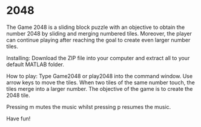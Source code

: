 # 2048
The Game 2048 is a sliding block puzzle with an objective to obtain the number 2048 by sliding and merging numbered tiles. Moreover, the player can continue playing after reaching the goal to create even larger number tiles.

Installing:
Download the ZIP file into your computer and extract all to your default MATLAB folder. 

How to play:
Type Game2048 or play2048 into the command window. Use arrow keys to move the tiles. When two tiles of the same number touch, the tiles merge into a larger number. The objective of the game is to create the 2048 tile.

Pressing m mutes the music whilst pressing p resumes the music.

Have fun!
